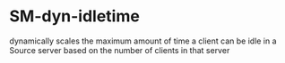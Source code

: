 # SM-dyn-idletime
dynamically scales the maximum amount of time a client can be idle in a Source server based on the number of clients in that server
